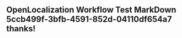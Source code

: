 <properties
ms.topic="hero-topic1"
ms.test1="hero-topic"
ms.test2="test"/>

## OpenLocalization Workflow Test MarkDown 5ccb499f-3bfb-4591-852d-04110df654a7 thanks!
